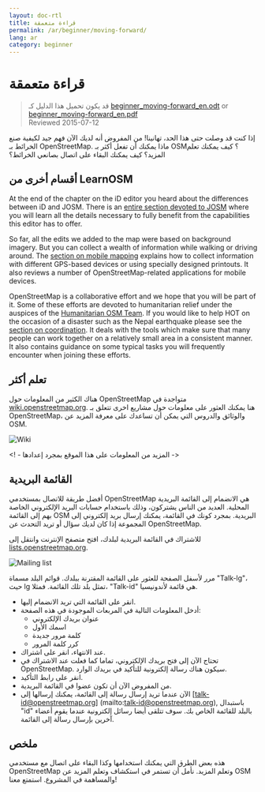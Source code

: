 ```yaml
---
layout: doc-rtl
title: قراءة متعمقة
permalink: /ar/beginner/moving-forward/
lang: ar
category: beginner
---
```


قراءة متعمقة
=============== 

> قد يكون تحميل هذا الدليل كـ [beginner_moving-forward_en.odt](/files/beginner_moving-forward_en.odt) or [beginner_moving-forward_en.pdf](/files/beginner_moving-forward_en.pdf)  
> Reviewed 2015-07-12  

إذا كنت قد وصلت حتى هذا الحد، تهانينا! من المفروض أنه لديك الآن فهم جيد لكيفية صنع الخرائط بـ OpenStreetMap. ماذا يمكنك أن تفعل أكثر بـ OSM؟ كيف يمكنك تعلم المزيد؟ كيف يمكنك البقاء على اتصال بصانعي الخرائط؟  

أقسام أخرى من LearnOSM
--------------------------- 

At the end of the chapter on the iD editor you heard about the differences between iD and JOSM. There is an [entire section devoted to JOSM](/en/josm/) where you will learn all the details necessary to fully benefit from the capabilities this editor has to offer.  

So far, all the edits we added to the map were based on background imagery. But you can collect a wealth of information while walking or driving around. The [section on mobile mapping](/en/mobile-mapping/) explains how to collect information with different GPS-based devices or using specially designed printouts. It also reviews a number of OpenStreetMap-related applications for mobile devices.  

OpenStreetMap is a collaborative effort and we hope that you will be part of it. Some of these efforts are devoted to humanitarian relief under the auspices of the [Humanitarian OSM Team](http://hotosm.org). If you would like to help HOT on the occasion of a disaster such as the Nepal earthquake please see the [section on coordination](/en/coordination/). It deals with the tools which make sure that many people can work together on a relatively small area in a consistent manner. It also contains guidance on some typical tasks you will frequently encounter when joining these efforts.  


تعلم أكثر
---------- 

هناك الكثير من المعلومات حول OpenStreetMap متواجدة في [wiki.openstreetmap.org](http://wiki.openstreetmap.org/). هنا يمكنك العثور على معلومات حول مشاريع اخرى تتعلق بـ OpenStreetMap، والوثائق والدروس التي يمكن أن تساعدك على معرفة المزيد عن OSM.  

![Wiki][]

<! - المزيد من المعلومات على هذا الموقع بمجرد إعدادها ->

القائمة البريدية
------------ 

أفضل طريقة للاتصال بمستخدمي OpenStreetMap هي الانضمام إلى القائمة البريدية المحلية. العديد من الناس يشتركون، وذلك باستخدام حسابات البريد الإلكتروني الخاصة بهم إلى القائمة OSM البريدية. بمجرد كونك في القائمة، يمكنك إرسال بريد إلكتروني إلى المجموعة إذا كان لديك سؤال أو تريد التحدث عن OpenStreetMap.  

للاشتراك في القائمة البريدية لبلدك، افتح متصفح الإنترنت وانتقل إلى [lists.openstreetmap.org](http://lists.openstreetmap.org/).  

![Mailing list][]

مرر لأسفل الصفحة للعثور على القائمة المقترنة ببلدك. قوائم البلد مسماة "Talk-lg"، حيث lg تمثل بلد تلك القائمة. فمثلا، "Talk-id" هي قائمة لأندونيسيا.  

- انقر على القائمة التي تريد الانضمام إليها.  
- أدخل المعلومات التالية في المربعات الموجودة في هذه الصفحة:  
    + عنوان بريدك الإلكتروني  
    + اسمك الأول  
    + كلمة مرور جديدة  
    + كرر كلمة المرور  
- عند الانتهاء، انقر على اشتراك.
- تحتاج الآن إلى فتح بريدك الإلكتروني، تماما كما فعلت عند الاشتراك في OpenStreetMap. سيكون هناك رسالة إلكترونية للتأكيد في بريدك الوارد.  
- انقر على رابط التأكيد.  
- من المفروض الآن أن تكون عضوا في القائمة البريدية.  
- الآن عندما تريد إرسال رسالة إلى القائمة، يمكنك إرسالها إلى [talk-id@openstreetmap.org] (mailto:talk-id@openstreetmap.org), باستبدال "id" بالبلد للقائمة الخاص بك. سوف تتلقى أيضا رسائل إلكترونية عندما يقوم أعضاء آخرين بإرسال رسالة إلى القائمة.  

<!-- ربما قم بالتوسيع ووضع هذا مرة أخرى في وقت لاحق
MapOSMatic
---------- 

هكذا مشروع يسمى MapOSMatic، والذي يمكنك الوصول إليه من خلال
متصفح الانترنت (/maposmatic.org](http://www.maposmatic.org]. هذه
أداة بسيطة لطباعة خريطة لأي منطقة تختارها. ستكون
إنشاء الخريطة تلقائيا، جنبا إلى جنب مع خانة على الخريطة، و
مؤشر المواقع المدرجة في المنطقة.

![MapOSMatic][]
-->


ملخص
-------

هذه بعض الطرق التي يمكنك استخدامها وكذا البقاء على اتصال مع مستخدمي OpenStreetMap وتعلم المزيد. نأمل أن تستمر في استكشاف وتعلم المزيد عن OSM والمساهمة في المشروع. استمتع معنا!


[MapOSMatic]: /images/beginner/maposmatic-homepage.png
[Wiki]: /images/beginner/osm-wiki.png
[Mailing list]: /images/beginner/osm-mailing-lists.png